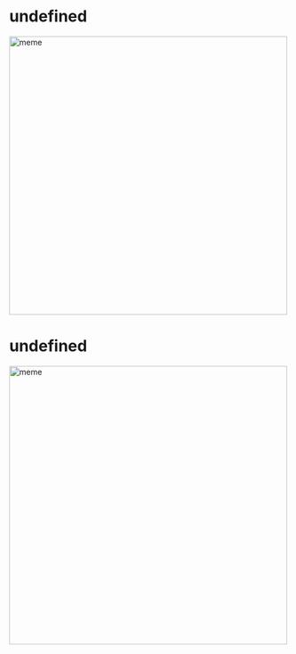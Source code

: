 <h1>undefined</h1> <img src="https://i.redd.it/juuob7qratda1.jpg" alt="meme" width="500" height="500"></img><h1>undefined</h1> <img src="https://i.redd.it/l5ohppyc1kda1.jpg" alt="meme" width="500" height="500"></img>
